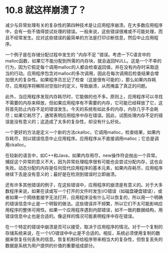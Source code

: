 # 10.8 就这样崩溃了？

减少与异常处理有关的复杂性的第四种技术是让应用程序崩溃。在大多数应用程序中，会有一些不值得尝试处理的错误。一般来说，这些错误很难或不可能处理，而且不经常发生。应对这些错误的最简单的方法是打印诊断信息，然后中止应用程序。

一个例子是在存储分配过程中发生的 "内存不足 "错误。考虑一下C语言中的malloc函数，如果它不能分配到所需的内存块，就会返回NULL。这是一个不幸的行为，因为它假定每个调用malloc的人都会检查返回值，并在没有内存时采取适当的行动。应用程序包含对malloc的多次调用，因此在每次调用后检查结果会增加很大的复杂性。如果程序员忘记了检查（这是很有可能的），那么如果内存耗尽，应用程序将解除对空指针的定义，导致崩溃，从而掩盖了真正的问题。

此外，当应用程序发现内存耗尽时，它能做的也不多。原则上，应用程序可以寻找不需要的内存来释放，但如果应用程序有不需要的内存，它可能已经释放了它，这将首先防止内存不足的错误发生。今天的系统有如此多的内存，内存几乎不会耗尽；如果它耗尽了，通常表明应用程序中存在错误。因此，试图处理内存不足的错误是没有意义的；这造成了太多的复杂性，却没有什么好处。

一个更好的方法是定义一个新的方法ckalloc，它调用malloc，检查结果，如果内存耗尽，则以错误信息中止应用程序。应用程序从不直接调用malloc；它总是调用ckalloc。

在较新的语言中，如C++和Java，如果内存用尽，new操作符会抛出一个异常。捕捉这个异常的意义不大，因为异常处理程序很有可能也会尝试分配内存，这也会失败。动态分配的内存是任何现代应用程序的基本元素，如果内存耗尽，应用程序继续下去是没有意义的；最好是在检测到错误时立即崩溃。

还有许多其他错误的例子，在这些错误中，应用程序的崩溃是有意义的。对于大多数程序来说，如果在读或写一个打开的文件时发生I/O错误（如磁盘硬盘错误），或者如果一个网络套接字无法打开，应用程序没有什么可以恢复的，所以用一个明确的错误信息中止是一个明智的做法。这些错误并不频繁，所以它们不太可能影响应用程序的整体可用性。如果一个应用程序遇到内部错误，如不一致的数据结构，用错误信息中止也是合适的。像这样的情况可能表明程序中存在错误。

在一个特定的错误中崩溃是否可以接受，取决于应用程序的情况。对于一个复制的存储系统来说，在一个I/O错误中中止是不合适的。相反，系统必须使用复制的数据来恢复任何丢失的信息。恢复机制将给程序带来相当大的复杂性，但恢复丢失的数据是系统为用户提供的价值的重要组成部分。
